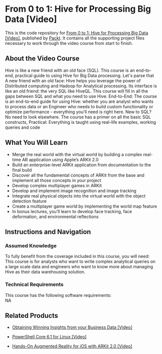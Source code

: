 # From 0 to 1: Hive for Processing Big Data [Video]
This is the code repository for [From 0 to 1: Hive for Processing Big Data [Video]](https://www.packtpub.com/application-development/hands-augmented-reality-ios-arkit-20-video?utm_source=github&utm_medium=repository&utm_campaign=9781789617214), published by [Packt](https://www.packtpub.com/?utm_source=github). It contains all the supporting project files necessary to work through the video course from start to finish.
## About the Video Course
Hive is like a new friend with an old face (SQL). This course is an end-to-end, practical guide to using Hive for Big Data processing. Let's parse that A new friend with an old face: Hive helps you leverage the power of Distributed computing and Hadoop for Analytical processing. Its interface is like an old friend: the very SQL like HiveQL. This course will fill in all the gaps between SQL and what you need to use Hive. End-to-End: The course is an end-to-end guide for using Hive: whether you are analyst who wants to process data or an Engineer who needs to build custom functionality or optimize performance - everything you'll need is right here. New to SQL? No need to look elsewhere. The course has a primer on all the basic SQL constructs, Practical: Everything is taught using real-life examples, working queries and code

<H2>What You Will Learn</H2>
<DIV class=book-info-will-learn-text>
<UL>
<LI>Merge the real world with the virtual world by building a complex real-time AR application using Apple’s ARKit 2.0 
<LI>Build an enterprise-level ARKit application from documentation to the final build 
<LI>Discover all the fundamental concepts of ARKit from the base and implement all those concepts in your project 
<LI>Develop complex multiplayer games in ARKit 
<LI>Develop and implement image recognition and image tracking 
<LI>Integrate real physical objects into the virtual world with the object detection feature 
<LI>Create a multiplayer game world by implementing the world map feature 
<LI>In bonus lectures, you’ll learn to develop face tracking, face deformation, and environmental reflections </LI></UL></DIV>

## Instructions and Navigation
### Assumed Knowledge
To fully benefit from the coverage included in this course, you will need:<br/>
This course is for analysts who want to write complex analytical queries on a large scale data
and engineers who want to know more about managing Hive as their data warehousing solution.
### Technical Requirements
This course has the following software requirements:<br/>
NA

## Related Products
* [Obtaining Winning Insights from your Business Data [Video]](https://www.packtpub.com/application-development/hands-augmented-reality-ios-arkit-20-video?utm_source=github&utm_medium=repository&utm_campaign=9781789617214)

* [PowerShell Core 6.1 for Linux [Video]](https://www.packtpub.com/application-development/hands-augmented-reality-ios-arkit-20-video?utm_source=github&utm_medium=repository&utm_campaign=9781789617214)

* [Hands-On Augmented Reality for iOS with ARKit 2.0 [Video]](https://www.packtpub.com/application-development/hands-augmented-reality-ios-arkit-20-video?utm_source=github&utm_medium=repository&utm_campaign=9781789617214)

